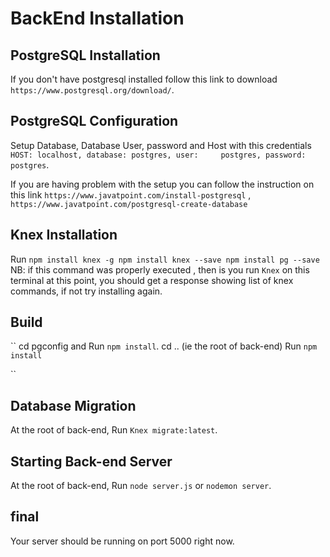 # BackEnd Installation 

## PostgreSQL Installation

If you don't have postgresql installed follow this link to download `https://www.postgresql.org/download/`. 

## PostgreSQL Configuration
Setup Database, Database User, password and Host with this credentials 
``
        HOST: localhost,
        database: postgres,
        user:     postgres,
        password: postgres
``. 

If you are having problem with the setup you can follow the instruction on this link `https://www.javatpoint.com/install-postgresql` , `https://www.javatpoint.com/postgresql-create-database`


## Knex Installation

Run 
`npm install knex -g
 npm install knex --save
 npm install pg --save
` 
NB: if this command was properly executed , then is you run `Knex` on this terminal at this point, you should get a response showing list of knex commands, if not try installing again.

## Build

``
cd pgconfig and Run `npm install`.
cd .. (ie the root of back-end)
Run `npm install`

``

## Database Migration
At the root of back-end, 
Run `Knex migrate:latest`.

## Starting Back-end Server
At the root of back-end, 
Run `node server.js` or `nodemon server`.

## final

Your server should be running on port 5000 right now.
